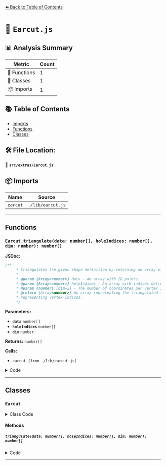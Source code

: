 [⬅️ Back to Table of Contents](../../index.md)

# 📄 `Earcut.js`

## 📊 Analysis Summary

| Metric | Count |
|--------|-------|
| 🔧 Functions | 1 |
| 🧱 Classes | 1 |
| 📦 Imports | 1 |

## 📚 Table of Contents

- [Imports](#imports)
- [Functions](#functions)
- [Classes](#classes)

## 🛠️ File Location:
📂 **`src/extras/Earcut.js`**

## 📦 Imports

| Name | Source |
|------|--------|
| `earcut` | `./lib/earcut.js` |


---

## Functions

### `Earcut.triangulate(data: number[], holeIndices: number[], dim: number): number[]`

**JSDoc:**
```typescript
/**
	 * Triangulates the given shape definition by returning an array of triangles.
	 *
	 * @param {Array<number>} data - An array with 2D points.
	 * @param {Array<number>} holeIndices - An array with indices defining holes.
	 * @param {number} [dim=2] - The number of coordinates per vertex in the input array.
	 * @return {Array<number>} An array representing the triangulated faces. Each face is defined by three consecutive numbers
	 * representing vertex indices.
	 */
```

**Parameters:**

- **`data`** `number[]`
- **`holeIndices`** `number[]`
- **`dim`** `number`

**Returns:** `number[]`

**Calls:**

- `earcut (from ./lib/earcut.js)`

<details><summary>Code</summary>

```typescript
static triangulate( data, holeIndices, dim = 2 ) {

		return earcut( data, holeIndices, dim );

	}
```
</details>


---

## Classes

### `Earcut`

<details><summary>Class Code</summary>

```ts
class Earcut {

	/**
	 * Triangulates the given shape definition by returning an array of triangles.
	 *
	 * @param {Array<number>} data - An array with 2D points.
	 * @param {Array<number>} holeIndices - An array with indices defining holes.
	 * @param {number} [dim=2] - The number of coordinates per vertex in the input array.
	 * @return {Array<number>} An array representing the triangulated faces. Each face is defined by three consecutive numbers
	 * representing vertex indices.
	 */
	static triangulate( data, holeIndices, dim = 2 ) {

		return earcut( data, holeIndices, dim );

	}

}
```
</details>

#### Methods

##### `triangulate(data: number[], holeIndices: number[], dim: number): number[]`

<details><summary>Code</summary>

```ts
static triangulate( data, holeIndices, dim = 2 ) {

		return earcut( data, holeIndices, dim );

	}
```
</details>


---